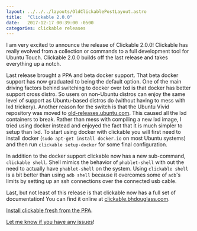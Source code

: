 ```yaml
---
layout: ../../../layouts/OldClickablePostLayout.astro
title:  "Clickable 2.0.0"
date:   2017-12-17 00:39:00 -0500
categories: clickable releases
---
```


I am very excited to announce the release of Clickable 2.0.0! Clickable has really
evolved from a collection or commands to a full development tool for Ubuntu
Touch. Clickable 2.0.0 builds off the last release and takes everything up a notch.

Last release brought a PPA and beta docker support. That beta docker support has
now graduated to being the default option. One of the main driving factors behind
switching to docker over lxd is that docker has better support cross distro. So
users on non-Ubuntu distros can enjoy the same level of support as Ubuntu-based
distros do (without having to mess with lxd trickery). Another reason for the
switch is that the Ubuntu Vivid repository was moved to
[old-releases.ubuntu.com](http://old-releases.ubuntu.com). This caused all the
lxd containers to break. Rather than mess with compiling a new lxd image, I tried
using docker instead and enjoyed the fact that it is much simpler to setup than
lxd. To start using docker with clickable you will first need to install
docker (`sudo apt-get install docker.io` on most Ubuntu systems) and then run
`clickable setup-docker` for some final configuration.

In addition to the docker support clickable now has a new sub-command, `clickable shell`.
Shell mimics the behavior of `phablet-shell` with out the need to actually
have `phablet-shell` on the system. Using `clickable shell` is a bit better than
using `adb shell` because it overcomes some of `adb`'s limits by setting up an
ssh connections over the connected usb cable.

Last, but not least of this release is that clickable now has a full set of
documentation! You can find it online at
[clickable.bhdouglass.com](http://clickable.bhdouglass.com).

[Install clickable fresh from the PPA](http://clickable.bhdouglass.com/en/latest/install.html).

[Let me know if you have any issues](https://github.com/bhdouglass/clickable/issues)!
